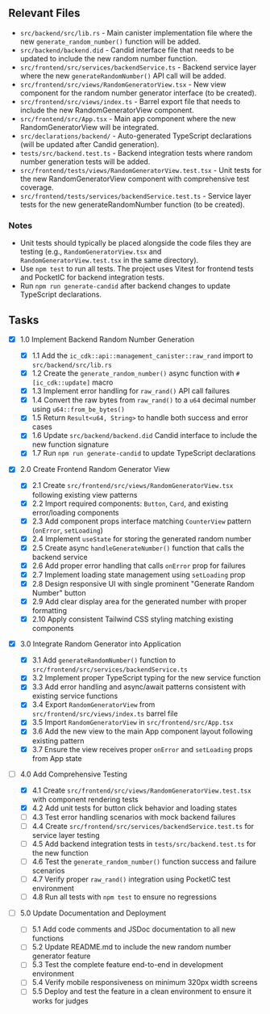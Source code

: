 ## Relevant Files

- `src/backend/src/lib.rs` - Main canister implementation file where the new `generate_random_number()` function will be added.
- `src/backend/backend.did` - Candid interface file that needs to be updated to include the new random number function.
- `src/frontend/src/services/backendService.ts` - Backend service layer where the new `generateRandomNumber()` API call will be added.
- `src/frontend/src/views/RandomGeneratorView.tsx` - New view component for the random number generator interface (to be created).
- `src/frontend/src/views/index.ts` - Barrel export file that needs to include the new RandomGeneratorView component.
- `src/frontend/src/App.tsx` - Main app component where the new RandomGeneratorView will be integrated.
- `src/declarations/backend/` - Auto-generated TypeScript declarations (will be updated after Candid generation).
- `tests/src/backend.test.ts` - Backend integration tests where random number generation tests will be added.
- `src/frontend/tests/views/RandomGeneratorView.test.tsx` - Unit tests for the new RandomGeneratorView component with comprehensive test coverage.
- `src/frontend/tests/services/backendService.test.ts` - Service layer tests for the new generateRandomNumber function (to be created).

### Notes

- Unit tests should typically be placed alongside the code files they are testing (e.g., `RandomGeneratorView.tsx` and `RandomGeneratorView.test.tsx` in the same directory).
- Use `npm test` to run all tests. The project uses Vitest for frontend tests and PocketIC for backend integration tests.
- Run `npm run generate-candid` after backend changes to update TypeScript declarations.

## Tasks

- [x] 1.0 Implement Backend Random Number Generation

  - [x] 1.1 Add the `ic_cdk::api::management_canister::raw_rand` import to `src/backend/src/lib.rs`
  - [x] 1.2 Create the `generate_random_number()` async function with `#[ic_cdk::update]` macro
  - [x] 1.3 Implement error handling for `raw_rand()` API call failures
  - [x] 1.4 Convert the raw bytes from `raw_rand()` to a `u64` decimal number using `u64::from_be_bytes()`
  - [x] 1.5 Return `Result<u64, String>` to handle both success and error cases
  - [x] 1.6 Update `src/backend/backend.did` Candid interface to include the new function signature
  - [x] 1.7 Run `npm run generate-candid` to update TypeScript declarations

- [x] 2.0 Create Frontend Random Generator View

  - [x] 2.1 Create `src/frontend/src/views/RandomGeneratorView.tsx` following existing view patterns
  - [x] 2.2 Import required components: `Button`, `Card`, and existing error/loading components
  - [x] 2.3 Add component props interface matching `CounterView` pattern (`onError`, `setLoading`)
  - [x] 2.4 Implement `useState` for storing the generated random number
  - [x] 2.5 Create async `handleGenerateNumber()` function that calls the backend service
  - [x] 2.6 Add proper error handling that calls `onError` prop for failures
  - [x] 2.7 Implement loading state management using `setLoading` prop
  - [x] 2.8 Design responsive UI with single prominent "Generate Random Number" button
  - [x] 2.9 Add clear display area for the generated number with proper formatting
  - [x] 2.10 Apply consistent Tailwind CSS styling matching existing components

- [x] 3.0 Integrate Random Generator into Application

  - [x] 3.1 Add `generateRandomNumber()` function to `src/frontend/src/services/backendService.ts`
  - [x] 3.2 Implement proper TypeScript typing for the new service function
  - [x] 3.3 Add error handling and async/await patterns consistent with existing service functions
  - [x] 3.4 Export `RandomGeneratorView` from `src/frontend/src/views/index.ts` barrel file
  - [x] 3.5 Import `RandomGeneratorView` in `src/frontend/src/App.tsx`
  - [x] 3.6 Add the new view to the main App component layout following existing pattern
  - [x] 3.7 Ensure the view receives proper `onError` and `setLoading` props from App state

- [ ] 4.0 Add Comprehensive Testing

  - [x] 4.1 Create `src/frontend/src/views/RandomGeneratorView.test.tsx` with component rendering tests
  - [x] 4.2 Add unit tests for button click behavior and loading states
  - [ ] 4.3 Test error handling scenarios with mock backend failures
  - [ ] 4.4 Create `src/frontend/src/services/backendService.test.ts` for service layer testing
  - [ ] 4.5 Add backend integration tests in `tests/src/backend.test.ts` for the new function
  - [ ] 4.6 Test the `generate_random_number()` function success and failure scenarios
  - [ ] 4.7 Verify proper `raw_rand()` integration using PocketIC test environment
  - [ ] 4.8 Run all tests with `npm test` to ensure no regressions

- [ ] 5.0 Update Documentation and Deployment
  - [ ] 5.1 Add code comments and JSDoc documentation to all new functions
  - [ ] 5.2 Update README.md to include the new random number generator feature
  - [ ] 5.3 Test the complete feature end-to-end in development environment
  - [ ] 5.4 Verify mobile responsiveness on minimum 320px width screens
  - [ ] 5.5 Deploy and test the feature in a clean environment to ensure it works for judges
